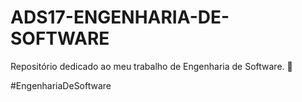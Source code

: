 # ADS17-ENGENHARIA-DE-SOFTWARE

Repositório dedicado ao meu trabalho de Engenharia de Software. 🚀 

#EngenhariaDeSoftware 
